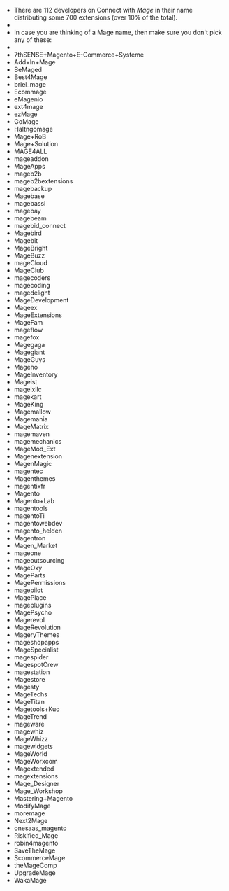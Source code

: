 - There are 112 developers on Connect with *Mage* in their name distributing some 700 extensions (over 10% of the total).
- 
- In case you are thinking of a Mage name, then make sure you don't pick any of these:
- 
- 7thSENSE+Magento+E-Commerce+Systeme 
- Add+In+Mage 
- BeMaged 
- Best4Mage 
- briel_mage 
- Ecommage 
- eMagenio 
- ext4mage 
- ezMage 
- GoMage 
- Haltngomage 
- Mage+RoB 
- Mage+Solution 
- MAGE4ALL 
- mageaddon 
- MageApps 
- mageb2b 
- mageb2bextensions 
- magebackup 
- Magebase 
- magebassi 
- magebay 
- magebeam 
- magebid_connect 
- Magebird 
- Magebit 
- MageBright 
- MageBuzz 
- mageCloud 
- MageClub 
- magecoders 
- magecoding 
- magedelight 
- MageDevelopment 
- Mageex 
- MageExtensions 
- MageFam 
- mageflow 
- magefox 
- Magegaga 
- Magegiant 
- MageGuys 
- Mageho 
- MageInventory 
- Mageist 
- mageixllc 
- magekart 
- MageKing 
- Magemallow 
- Magemania 
- MageMatrix 
- magemaven 
- magemechanics 
- MageMod_Ext 
- Magenextension 
- MagenMagic 
- magentec 
- Magenthemes 
- magentixfr 
- Magento 
- Magento+Lab 
- magentools 
- magentoTi 
- magentowebdev 
- magento_helden 
- Magentron 
- Magen_Market 
- mageone 
- mageoutsourcing 
- MageOxy 
- MageParts 
- MagePermissions 
- magepilot 
- MagePlace 
- mageplugins 
- MagePsycho 
- Magerevol 
- MageRevolution 
- MageryThemes 
- mageshopapps 
- MageSpecialist 
- magespider 
- MagespotCrew 
- magestation 
- Magestore 
- Magesty 
- MageTechs 
- MageTitan 
- Magetools+Kuo 
- MageTrend 
- mageware 
- magewhiz 
- MageWhizz 
- magewidgets 
- MageWorld 
- MageWorxcom 
- Magextended 
- magextensions 
- Mage_Designer 
- Mage_Workshop 
- Mastering+Magento 
- ModifyMage 
- moremage 
- Next2Mage 
- onesaas_magento 
- Riskified_Mage 
- robin4magento 
- SaveTheMage 
- ScommerceMage 
- theMageComp 
- UpgradeMage 
- WakaMage 
